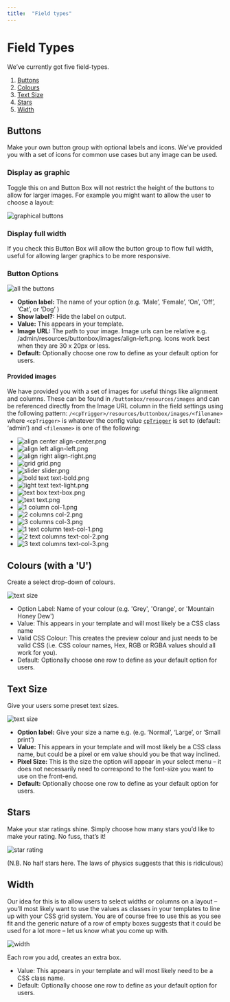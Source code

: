 ```yaml
---
title:  "Field types"
---
```


# Field Types

We’ve currently got five field-types.

1. [Buttons](#buttons)
2. [Colours](#colours)
3. [Text Size](#text-size)
4. [Stars](#starts)
5. [Width](#width)

## Buttons

Make your own button group with optional labels and icons. We’ve provided you with a set of icons for common use cases but any image can be used.

### Display as graphic

Toggle this on and Button Box will not restrict the height of the buttons to allow for larger images. For example you might want to allow the user to choose a layout:

![graphical buttons](http://s3-eu-west-1.amazonaws.com/supercoolplugins/Button-Box/graphic-buttons.jpg)

### Display full width

If you check this Button Box will allow the button group to flow full width, useful for allowing larger graphics to be more responsive.

### Button Options

![all the buttons](http://s3-eu-west-1.amazonaws.com/supercoolplugins/Button-Box/buttons-with-settings.jpg)

* __Option label:__ The name of your option (e.g. ‘Male’, ‘Female’, ‘On’, ‘Off’, ‘Cat’, or ‘Dog’ )
* __Show label?:__ Hide the label on output.
* __Value:__ This appears in your template.
* __Image URL:__ The path to your image. Image urls can be relative e.g. /admin/resources/buttonbox/images/align-left.png. Icons work best when they are 30 x 20px or less.
* __Default:__ Optionally choose one row to define as your default option for users.


#### Provided images

We have provided you with a set of images for useful things like alignment and columns. These can be found in `/buttonbox/resources/images` and can be referenced directly from the Image URL column in the field settings using the following pattern: `/<cpTrigger>/resources/buttonbox/images/<filename>` where `<cpTrigger>` is whatever the config value [`cpTrigger`](http://buildwithcraft.com/docs/config-settings#cpTrigger) is set to (default: ‘admin’) and `<filename>` is one of the following:

* ![align center](http://plugins.supercooldesign.co.uk/admin/resources/buttonbox/images/align-center.png) align-center.png
* ![align left](http://plugins.supercooldesign.co.uk/admin/resources/buttonbox/images/align-left.png) align-left.png
* ![align right](http://plugins.supercooldesign.co.uk/admin/resources/buttonbox/images/align-right.png) align-right.png
*  ![grid](http://plugins.supercooldesign.co.uk/admin/resources/buttonbox/images/grid.png) grid.png
* ![slider](http://plugins.supercooldesign.co.uk/admin/resources/buttonbox/images/slider.png) slider.png
* ![bold text](http://plugins.supercooldesign.co.uk/admin/resources/buttonbox/images/text-bold.png) text-bold.png
* ![light text](http://plugins.supercooldesign.co.uk/admin/resources/buttonbox/images/text-light.png) text-light.png
* ![text box](http://plugins.supercooldesign.co.uk/admin/resources/buttonbox/images/text-box.png) text-box.png
*  ![text](http://plugins.supercooldesign.co.uk/admin/resources/buttonbox/images/text.png) text.png
* ![1 column](http://plugins.supercooldesign.co.uk/admin/resources/buttonbox/images/col-1.png) col-1.png
* ![2 columns](http://plugins.supercooldesign.co.uk/admin/resources/buttonbox/images/col-2.png) col-2.png
* ![3 columns](http://plugins.supercooldesign.co.uk/admin/resources/buttonbox/images/col-3.png) col-3.png
* ![1 text column](http://plugins.supercooldesign.co.uk/admin/resources/buttonbox/images/text-col-1.png) text-col-1.png
* ![2 text columns](http://plugins.supercooldesign.co.uk/admin/resources/buttonbox/images/text-col-2.png) text-col-2.png
* ![3 text columns](http://plugins.supercooldesign.co.uk/admin/resources/buttonbox/images/text-col-3.png) text-col-3.png

## Colours (with a 'U')

Create a select drop-down of colours.

![text size](http://s3-eu-west-1.amazonaws.com/supercoolplugins/Button-Box/colours.jpg)

* Option Label: Name of your colour (e.g. 'Grey', 'Orange', or 'Mountain Honey Dew')
* Value: This appears in your template and will most likely be a CSS class name
* Valid CSS Colour: This creates the preview colour and just needs to be valid CSS (i.e. CSS colour names, Hex, RGB or RGBA values should all work for you).
* Default: Optionally choose one row to define as your default option for users.


## Text Size

Give your users some preset text sizes.

![text size](http://s3-eu-west-1.amazonaws.com/supercoolplugins/Button-Box/text-size.jpg)

* __Option label:__ Give your size a name e.g. (e.g. ‘Normal’, ‘Large’, or ‘Small print’)
* __Value:__ This appears in your template and will most likely be a CSS class name, but could be a pixel or em value should you be that way inclined.
* __Pixel Size:__ This is the size the option will appear in your select menu – it does not necessarily need to correspond to the  font-size you want to use on the front-end.
* __Default:__ Optionally choose one row to define as your default option for users.


## Stars

Make your star ratings shine.
Simply choose how many stars you’d like to make your rating. No fuss, that’s it!

![star rating](http://s3-eu-west-1.amazonaws.com/supercoolplugins/Button-Box/star-rating.jpg)

(N.B. No half stars here. The laws of physics suggests that this is ridiculous)


## Width

Our idea for this is to allow users to select widths or columns on a layout – you’ll most likely want to use the values as classes in your templates to line up with your CSS grid system.
You are of course free to use this as you see fit and the generic nature of a row of empty boxes suggests that it could be used for a lot more – let us know what you come up with.

![width](http://s3-eu-west-1.amazonaws.com/supercoolplugins/Button-Box/width.jpg)

Each row you add, creates an extra box.
* Value: This appears in your template and will most likely need to be a CSS class name.
* Default: Optionally choose one row to define as your default option for users.
